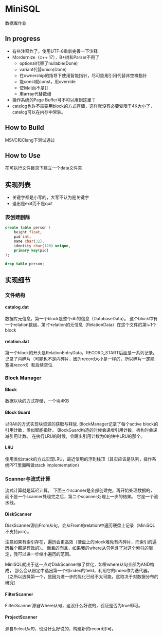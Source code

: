 # MiniSQL

数据库作业

## In progress

* 有些注释炸了，使用UTF-8重新完善一下注释
* Mordernize（c++ 17），B+树和Parser不用了
    * optional代替了nullable(Done)
    * variant代替union(Done)
    * 在ownership的指导下使用智能指针，尽可能用引用代替非空裸指针
    * 能const就const，用override
    * 使用at而不是[]
    * 用array代替数组
* 操作系统的Page Buffer可不可以用到这里？
* catelog也许不需要用block的方式存储，这样就没有必要受限于4K大小了，catelog可以在内存中常驻。

## How to Build

MSVC和Clang下测试通过

## How to Use

在可执行文件目录下建立一个data文件夹

## 实现列表

* 关键字都是小写的，大写不认为是关键字
* 退出是exit而不是quit

### 表创建删除

```SQL
create table person ( 
    height float,
    pid int,
    name char(32),
    identity char(128) unique,
    primary key(pid)
);

drop table person;
```

## 实现细节

### 文件结构

#### catalog.dat

数据库元信息，第一个block是整个db的信息（DatabaseData）。
这个block中有一个relation数组，第i个relation的元信息（RelationData）在这个文件的第i+1个block

#### relation.dat

第一个block的开头是RelationEntryData，RECORD_START后面是一系列记录。
记录了内碎片（可能也不是内碎片，因为record大小是一样的，所以碎片一定能塞进record）和后续空位.

### Block Manager

#### Block

数据以块的方式存储，一个块4KB

#### Block Guard

以RAII的方式实现块资源的获取与释放. 
BlockManager记录了每个active block的引用计数，类似智能指针。
BlockGuard构造的时候会递增引用计数，析构时会递减引用计数。
在执行LRU的时候，会踢出引用计数为0的块中LRU的那个。

#### LRU

使用类似stack的方式实现LRU，最近使用的浮到栈顶（其实应该是队列，操作系统PPT里面叫做stack implementation）

### Scanner与流式计算

流式计算就是延迟计算。
下面三个scanner是全部创建完，再开始处理数据的，而不是一个scanner处理完之后，第二个scanner处理上一步的结果。
它是一个流水线。

#### DiskScanner

DiskScanner源自From从句。会从From的relation中遍历硬盘上记录（MiniSQL不支持join）。

注意如果有索引存在，遍历会更高效（硬盘上的block难免有内碎片，而索引的遍历每个都是有效的）。
而且的而且，如果我的where从句包含了对这个索引的限定，我可以进一步缩小遍历的范围。

MiniSQL就出于这一点对DiskScanner做了优化，如果where从句全部为AND构成，
那么会从限定中选出第一个带index的field，利用它的index作为迭代器。
（之所以选择第一个，是因为进一步的优化已经不太可能，这取决于对数据分布的研究）

#### FilterScanner

FilterScanner源自Where从句，这没什么好说的，验证是否为true即可。

#### ProjectScanner

源自Select从句，也没什么好说的，构建新的record即可。
